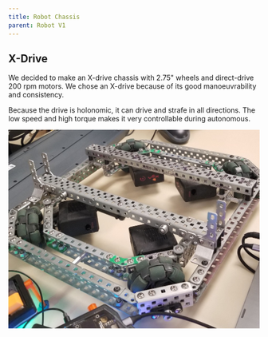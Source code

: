 ```yaml
---
title: Robot Chassis
parent: Robot V1
---
```


## X-Drive

We decided to make an X-drive chassis with 2.75" wheels and direct-drive 200 rpm
motors. We chose an X-drive because of its good manoeuvrability and consistency.

Because the drive is holonomic, it can drive and strafe in all directions. The
low speed and high torque makes it very controllable during autonomous.

![](images/20201218_095722.jpg)

